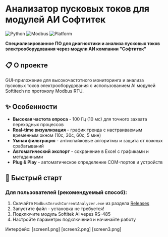 # Анализатор пусковых токов для модулей АИ Софтитек

![Python](https://img.shields.io/badge/Python-3.6+-blue.svg)
![Modbus](https://img.shields.io/badge/Modbus-RTU-green.svg)
![Platform](https://img.shields.io/badge/Platform-Windows-lightgrey.svg)

**Специализированное ПО для диагностики и анализа пусковых токов электрооборудования через модули АИ компании "Софтитек"**

## 📋 О проекте

GUI-приложение для высокочастотного мониторинга и анализа пусковых токов электрооборудования с использованием AI модулей Softitech по протоколу Modbus RTU.

## ✨ Особенности

- **Высокая частота опроса** - 100 Гц (10 мс) для точного захвата переходных процессов
- **Real-time визуализация** - график тренда с настраиваемым временным окном (10с, 30с, 60с, 5 мин)
- **Умная фильтрация** - антиспайковые алгоритмы и защита от ложных срабатываний
- **Автоматический экспорт** - сохранение в Excel с графиками и метаданными
- **Plug & Play** - автоматическое определение COM-портов и устройств

## 🚀 Быстрый старт

### Для пользователей (рекомендуемый способ):
1. Скачайте `ModbusInrushCurrentAnalyzer.exe` из раздела [Releases](https://github.com/diamsplendor/student-current-sector/releases)
2. Запустите файл - установка не требуется!
3. Подключите модуль Softitek AI через RS-485
4. Настройте параметры подключения и начинайте работу

Интерфейс:
[screen1.png]
[screen2.png]
[screen3.png]
